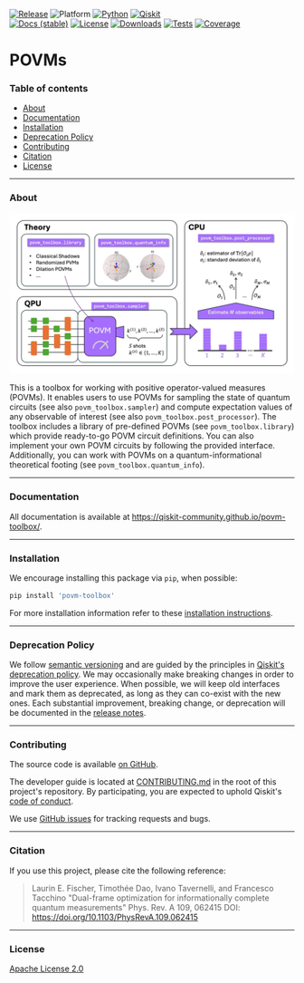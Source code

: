 <!-- SHIELDS -->
<div align="left">

  [![Release](https://img.shields.io/pypi/v/povm-toolbox.svg?label=Release)](https://github.com/qiskit-community/povm-toolbox/releases)
  ![Platform](https://img.shields.io/badge/%F0%9F%92%BB%20Platform-Linux%20%7C%20macOS%20%7C%20Windows-informational)
  [![Python](https://img.shields.io/pypi/pyversions/povm-toolbox?label=Python&logo=python)](https://www.python.org/)
  [![Qiskit](https://img.shields.io/badge/Qiskit%20-%20%3E%3D1.4%20-%20%236133BD?logo=Qiskit)](https://github.com/Qiskit/qiskit)
<br />
  [![Docs (stable)](https://img.shields.io/badge/%F0%9F%93%84%20Docs-stable-blue.svg)](https://qiskit-community.github.io/povm-toolbox/)
  [![License](https://img.shields.io/github/license/qiskit-community/povm-toolbox?label=License)](LICENSE.txt)
  [![Downloads](https://img.shields.io/pypi/dm/povm-toolbox.svg?label=Downloads)](https://pypi.org/project/povm-toolbox/)
  [![Tests](https://github.com/qiskit-community/povm-toolbox/actions/workflows/test_latest_versions.yml/badge.svg)](https://github.com/qiskit-community/povm-toolbox/actions/workflows/test_latest_versions.yml)
  [![Coverage](https://coveralls.io/repos/github/qiskit-community/povm-toolbox/badge.svg?branch=main)](https://coveralls.io/github/qiskit-community/povm-toolbox?branch=main)
</div>

# POVMs

### Table of contents

* [About](#about)
* [Documentation](#documentation)
* [Installation](#installation)
* [Deprecation Policy](#deprecation-policy)
* [Contributing](#contributing)
* [Citation](#citation)
* [License](#license)

----------------------------------------------------------------------------------------------------

### About

![overview](https://raw.githubusercontent.com/qiskit-community/povm-toolbox/main/docs/_static/read-me-figure.jpg)

This is a toolbox for working with positive operator-valued measures (POVMs).
It enables users to use POVMs for sampling the state of quantum circuits (see
also `povm_toolbox.sampler`) and compute expectation values of any observable of
interest (see also `povm_toolbox.post_processor`).
The toolbox includes a library of pre-defined POVMs (see `povm_toolbox.library`)
which provide ready-to-go POVM circuit definitions. You can also implement your
own POVM circuits by following the provided interface.
Additionally, you can work with POVMs on a quantum-informational theoretical
footing (see `povm_toolbox.quantum_info`).


----------------------------------------------------------------------------------------------------

### Documentation

All documentation is available at https://qiskit-community.github.io/povm-toolbox/.

----------------------------------------------------------------------------------------------------

### Installation

We encourage installing this package via `pip`, when possible:

```bash
pip install 'povm-toolbox'
```

For more installation information refer to these [installation instructions](docs/install.rst).

----------------------------------------------------------------------------------------------------

### Deprecation Policy

We follow [semantic versioning](https://semver.org/) and are guided by the principles in
[Qiskit's deprecation policy](https://github.com/Qiskit/qiskit/blob/main/DEPRECATION.md).
We may occasionally make breaking changes in order to improve the user experience.
When possible, we will keep old interfaces and mark them as deprecated, as long as they can co-exist with the
new ones.
Each substantial improvement, breaking change, or deprecation will be documented in the
[release notes](https://qiskit-community.github.io/povm-toolbox/release-notes.html).

----------------------------------------------------------------------------------------------------

### Contributing

The source code is available [on GitHub](https://github.com/qiskit-community/povm-toolbox).

The developer guide is located at [CONTRIBUTING.md](https://github.com/qiskit-community/povm-toolbox/blob/main/CONTRIBUTING.md)
in the root of this project's repository.
By participating, you are expected to uphold Qiskit's [code of conduct](https://github.com/Qiskit/qiskit/blob/main/CODE_OF_CONDUCT.md).

We use [GitHub issues](https://github.com/qiskit-community/povm-toolbox/issues/new/choose) for tracking requests and bugs.

----------------------------------------------------------------------------------------------------

### Citation

If you use this project, please cite the following reference:

> Laurin E. Fischer, Timothée Dao, Ivano Tavernelli, and Francesco Tacchino
> "Dual-frame optimization for informationally complete quantum measurements"
> Phys. Rev. A 109, 062415
> DOI: https://doi.org/10.1103/PhysRevA.109.062415

----------------------------------------------------------------------------------------------------

### License

[Apache License 2.0](LICENSE.txt)
